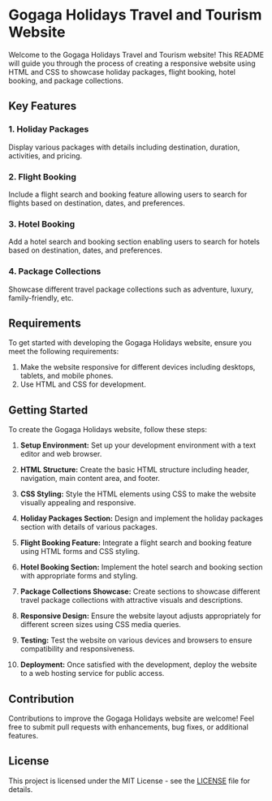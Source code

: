 # Gogaga Holidays Travel and Tourism Website

Welcome to the Gogaga Holidays Travel and Tourism website! This README will guide you through the process of creating a responsive website using HTML and CSS to showcase holiday packages, flight booking, hotel booking, and package collections.

## Key Features

### 1. Holiday Packages
Display various packages with details including destination, duration, activities, and pricing.

### 2. Flight Booking
Include a flight search and booking feature allowing users to search for flights based on destination, dates, and preferences.

### 3. Hotel Booking
Add a hotel search and booking section enabling users to search for hotels based on destination, dates, and preferences.

### 4. Package Collections
Showcase different travel package collections such as adventure, luxury, family-friendly, etc.

## Requirements

To get started with developing the Gogaga Holidays website, ensure you meet the following requirements:

1. Make the website responsive for different devices including desktops, tablets, and mobile phones.
2. Use HTML and CSS for development.

## Getting Started

To create the Gogaga Holidays website, follow these steps:

1. **Setup Environment:** Set up your development environment with a text editor and web browser.

2. **HTML Structure:** Create the basic HTML structure including header, navigation, main content area, and footer.

3. **CSS Styling:** Style the HTML elements using CSS to make the website visually appealing and responsive.

4. **Holiday Packages Section:** Design and implement the holiday packages section with details of various packages.

5. **Flight Booking Feature:** Integrate a flight search and booking feature using HTML forms and CSS styling.

6. **Hotel Booking Section:** Implement the hotel search and booking section with appropriate forms and styling.

7. **Package Collections Showcase:** Create sections to showcase different travel package collections with attractive visuals and descriptions.

8. **Responsive Design:** Ensure the website layout adjusts appropriately for different screen sizes using CSS media queries.

9. **Testing:** Test the website on various devices and browsers to ensure compatibility and responsiveness.

10. **Deployment:** Once satisfied with the development, deploy the website to a web hosting service for public access.

## Contribution

Contributions to improve the Gogaga Holidays website are welcome! Feel free to submit pull requests with enhancements, bug fixes, or additional features.

## License

This project is licensed under the MIT License - see the [LICENSE](LICENSE) file for details.
